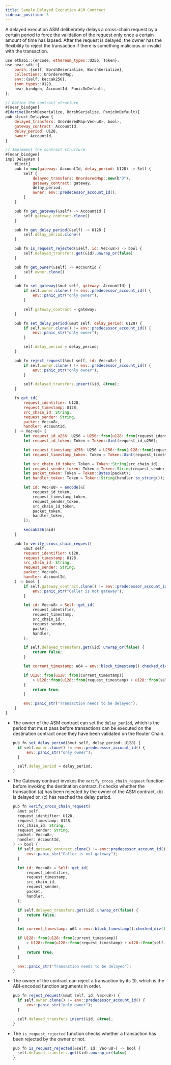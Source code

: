 ```yaml
---
title: Sample Delayed Execution ASM Contract
sidebar_position: 3
---
```


A delayed execution ASM deliberately delays a cross-chain request by a certain period to force the validation of the request only once a certain amount of time has lapsed. After the request is delayed, the owner has the flexibility to reject the transaction if there is something malicious or invalid with the transaction.

```javascript
use ethabi::{encode, ethereum_types::U256, Token};
use near_sdk::{
    borsh::{self, BorshDeserialize, BorshSerialize},
    collections::UnorderedMap,
    env::{self, keccak256},
    json_types::U128,
    near_bindgen, AccountId, PanicOnDefault,
};

// Define the contract structure
#[near_bindgen]
#[derive(BorshDeserialize, BorshSerialize, PanicOnDefault)]
pub struct DelayAsm {
    delayed_transfers: UnorderedMap<Vec<u8>, bool>,
    gateway_contract: AccountId,
    delay_period: U128,
    owner: AccountId,
}

// Implement the contract structure
#[near_bindgen]
impl DelayAsm {
    #[init]
    pub fn new(gateway: AccountId, delay_period: U128) -> Self {
        Self {
            delayed_transfers: UnorderedMap::new(b"D"),
            gateway_contract: gateway,
            delay_period,
            owner: env::predecessor_account_id(),
        }
    }

    pub fn get_gateway(&self) -> AccountId {
        self.gateway_contract.clone()
    }

    pub fn get_delay_period(&self) -> U128 {
        self.delay_period.clone()
    }

    pub fn is_request_rejected(&self, id: Vec<u8>) -> bool {
        self.delayed_transfers.get(&id).unwrap_or(false)
    }

    pub fn get_owner(&self) -> AccountId {
        self.owner.clone()
    }

    pub fn set_gateway(&mut self, gateway: AccountId) {
        if self.owner.clone() != env::predecessor_account_id() {
            env::panic_str("only owner");
        }

        self.gateway_contract = gateway;
    }

    pub fn set_delay_period(&mut self, delay_period: U128) {
        if self.owner.clone() != env::predecessor_account_id() {
            env::panic_str("only owner");
        }

        self.delay_period = delay_period;
    }

    pub fn reject_request(&mut self, id: Vec<u8>) {
        if self.owner.clone() != env::predecessor_account_id() {
            env::panic_str("only owner");
        }

        self.delayed_transfers.insert(&id, &true);
    }

    fn get_id(
        request_identifier: U128,
        request_timestamp: U128,
        src_chain_id: String,
        request_sender: String,
        packet: Vec<u8>,
        handler: AccountId,
    ) -> Vec<u8> {
        let request_id_u256: U256 = U256::from(u128::from(request_identifier));
        let request_id_token: Token = Token::Uint(request_id_u256);

        let request_timestamp_u256: U256 = U256::from(u128::from(request_timestamp));
        let request_timestamp_token: Token = Token::Uint(request_timestamp_u256);

        let src_chain_id_token: Token = Token::String(src_chain_id);
        let request_sender_token: Token = Token::String(request_sender);
        let packet_token: Token = Token::Bytes(packet);
        let handler_token: Token = Token::String(handler.to_string());

        let id: Vec<u8> = encode(&[
            request_id_token,
            request_timestamp_token,
            request_sender_token,
            src_chain_id_token,
            packet_token,
            handler_token,
        ]);

        keccak256(&id)
    }

    pub fn verify_cross_chain_request(
        &mut self,
        request_identifier: U128,
        request_timestamp: U128,
        src_chain_id: String,
        request_sender: String,
        packet: Vec<u8>,
        handler: AccountId,
    ) -> bool {
        if self.gateway_contract.clone() != env::predecessor_account_id() {
            env::panic_str("Caller is not gateway");
        }

        let id: Vec<u8> = Self::get_id(
            request_identifier,
            request_timestamp,
            src_chain_id,
            request_sender,
            packet,
            handler,
        );

        if self.delayed_transfers.get(&id).unwrap_or(false) {
            return false;
        }

        let current_timestamp: u64 = env::block_timestamp().checked_div(1000000000).unwrap();

        if U128::from(u128::from(current_timestamp))
            > U128::from(u128::from(request_timestamp) + u128::from(self.delay_period))
        {
            return true;
        }

        env::panic_str("Transaction needs to be delayed");
    }
}
```

- The owner of the ASM contract can set the `delay_period`, which is the period that must pass before transactions can be executed on the destination contract once they have been validated on the Router Chain.

  ```javascript
  pub fn set_delay_period(&mut self, delay_period: U128) {
    if self.owner.clone() != env::predecessor_account_id() {
        env::panic_str("only owner");
    }

    self.delay_period = delay_period;
  }
  ```

- The Gateway contract invokes the `verify_cross_chain_request` function before invoking the destination contract. It checks whether the transaction (a) has been rejected by the owner of the ASM contract, (b) is delayed or, (c) has reached the delay period.

  ```javascript
  pub fn verify_cross_chain_request(
    &mut self,
    request_identifier: U128,
    request_timestamp: U128,
    src_chain_id: String,
    request_sender: String,
    packet: Vec<u8>,
    handler: AccountId,
  ) -> bool {
    if self.gateway_contract.clone() != env::predecessor_account_id() {
        env::panic_str("Caller is not gateway");
    }

    let id: Vec<u8> = Self::get_id(
        request_identifier,
        request_timestamp,
        src_chain_id,
        request_sender,
        packet,
        handler,
    );

    if self.delayed_transfers.get(&id).unwrap_or(false) {
        return false;
    }

    let current_timestamp: u64 = env::block_timestamp().checked_div(1000000000).unwrap();

    if U128::from(u128::from(current_timestamp))
        > U128::from(u128::from(request_timestamp) + u128::from(self.delay_period))
    {
        return true;
    }

    env::panic_str("Transaction needs to be delayed");
  }
  ```

- The owner of the contract can reject a transaction by its `ID`, which is the ABI-encoded function arguments in order.

  ```javascript
  pub fn reject_request(&mut self, id: Vec<u8>) {
    if self.owner.clone() != env::predecessor_account_id() {
        env::panic_str("only owner");
    }

    self.delayed_transfers.insert(&id, &true);
  }
  ```

- The `is_request_rejected` function checks whether a transaction has been rejected by the owner or not.
  ```javascript
  pub fn is_request_rejected(&self, id: Vec<u8>) -> bool {
    self.delayed_transfers.get(&id).unwrap_or(false)
  }
  ```
